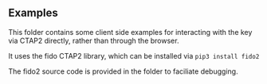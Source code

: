 ## Examples
This folder contains some client side examples for interacting with the key via CTAP2 directly, rather than through the browser.

It uses the fido CTAP2 library, which can be installed via
`pip3 install fido2` 

The fido2 source code is provided in the folder to faciliate debugging.